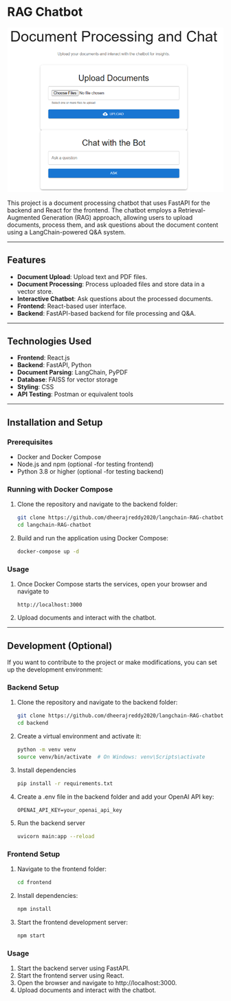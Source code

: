 # RAG Chatbot

![RAG Chatbot Frontend](./assets/RAG-chatbot-frontend.png)

This project is a document processing chatbot that uses FastAPI for the backend and React for the frontend. The chatbot employs a Retrieval-Augmented Generation (RAG) approach, allowing users to upload documents, process them, and ask questions about the document content using a LangChain-powered Q&A system.

---

## Features

- **Document Upload**: Upload text and PDF files.
- **Document Processing**: Process uploaded files and store data in a vector store.
- **Interactive Chatbot**: Ask questions about the processed documents.
- **Frontend**: React-based user interface.
- **Backend**: FastAPI-based backend for file processing and Q&A.

---

## Technologies Used

- **Frontend**: React.js
- **Backend**: FastAPI, Python
- **Document Parsing**: LangChain, PyPDF
- **Database**: FAISS for vector storage
- **Styling**: CSS
- **API Testing**: Postman or equivalent tools

---

## Installation and Setup

### Prerequisites

- Docker and Docker Compose
- Node.js and npm (optional -for testing frontend)
- Python 3.8 or higher (optional -for testing backend)

### Running with Docker Compose

1. Clone the repository and navigate to the backend folder:
   ```bash
   git clone https://github.com/dheerajreddy2020/langchain-RAG-chatbot
   cd langchain-RAG-chatbot
   ```

2. Build and run the application using Docker Compose:
   ```bash
   docker-compose up -d
   ```

### Usage

1. Once Docker Compose starts the services, open your browser and navigate to
   ```plaintext
   http://localhost:3000
   ```
2. Upload documents and interact with the chatbot.

---


## Development (Optional)

If you want to contribute to the project or make modifications, you can set up the development environment:


### Backend Setup

1. Clone the repository and navigate to the backend folder:
   ```bash
   git clone https://github.com/dheerajreddy2020/langchain-RAG-chatbot
   cd backend
   ```

2. Create a virtual environment and activate it:
   ```bash
   python -m venv venv
   source venv/bin/activate  # On Windows: venv\Scripts\activate
   ```

3. Install dependencies
   ```bash
   pip install -r requirements.txt
   ```

4. Create a .env file in the backend folder and add your OpenAI API key:
   ```plaintext
   OPENAI_API_KEY=your_openai_api_key
   ```

5. Run the backend server
   ```bash
   uvicorn main:app --reload
   ```

### Frontend Setup

1. Navigate to the frontend folder:
   ```bash
   cd frontend
   ```
   
2. Install dependencies:
   ```bash
   npm install
   ```

3. Start the frontend development server:
   ```bash
   npm start
   ```

### Usage

1. Start the backend server using FastAPI.
2. Start the frontend server using React.
3. Open the browser and navigate to http://localhost:3000.
4. Upload documents and interact with the chatbot.

